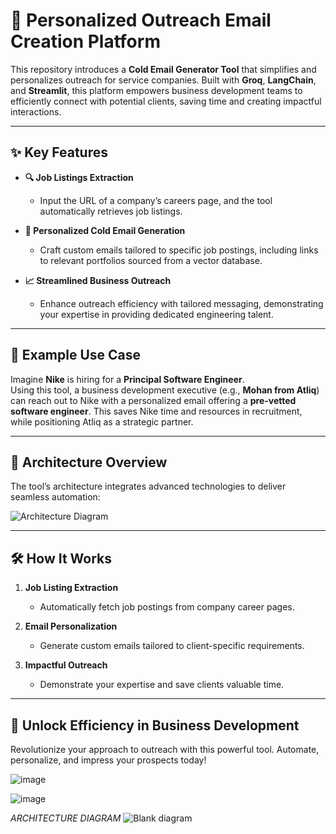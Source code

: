 # 📧 Personalized Outreach Email Creation Platform  

This repository introduces a **Cold Email Generator Tool** that simplifies and personalizes outreach for service companies. Built with **Groq**, **LangChain**, and **Streamlit**, this platform empowers business development teams to efficiently connect with potential clients, saving time and creating impactful interactions.  

---

## ✨ Key Features  

- **🔍 Job Listings Extraction**  
  - Input the URL of a company’s careers page, and the tool automatically retrieves job listings.  

- **💌 Personalized Cold Email Generation**  
  - Craft custom emails tailored to specific job postings, including links to relevant portfolios sourced from a vector database.  

- **📈 Streamlined Business Outreach**  
  - Enhance outreach efficiency with tailored messaging, demonstrating your expertise in providing dedicated engineering talent.  

---

## 🚀 Example Use Case  

Imagine **Nike** is hiring for a **Principal Software Engineer**.  
Using this tool, a business development executive (e.g., **Mohan from Atliq**) can reach out to Nike with a personalized email offering a **pre-vetted software engineer**. This saves Nike time and resources in recruitment, while positioning Atliq as a strategic partner.  

---

## 📐 Architecture Overview  

The tool’s architecture integrates advanced technologies to deliver seamless automation:  

![Architecture Diagram](https://github.com/user-attachments/assets/f4c84457-4b53-4cf0-a286-a4926a394831)  

---

## 🛠️ How It Works  

1. **Job Listing Extraction**  
   - Automatically fetch job postings from company career pages.  
   
2. **Email Personalization**  
   - Generate custom emails tailored to client-specific requirements.  
   
3. **Impactful Outreach**  
   - Demonstrate your expertise and save clients valuable time.  

---

## 🌟 Unlock Efficiency in Business Development  

Revolutionize your approach to outreach with this powerful tool. Automate, personalize, and impress your prospects today!  


![image](https://github.com/user-attachments/assets/d1e167cd-ec1e-4662-ac68-f575061d9a89)


![image](https://github.com/user-attachments/assets/d436a5f5-808e-4568-9a8c-0ca719d2b2b0)

*ARCHITECTURE DIAGRAM*
![Blank diagram](https://github.com/user-attachments/assets/f4c84457-4b53-4cf0-a286-a4926a394831)


